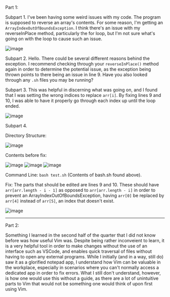 Part 1:

Subpart 1. I've been having some weird issues with my code. The program is supposed to reverse an array's contents. For some reason, I'm getting an `ArrayIndexOutOfBoundsException`. I think there's an issue with my reverseInPlace method, particularly the for loop, but I'm not sure what's going on with the loop to cause such an issue.

![image](https://github.com/githubMasterSpark/cse15l-lab-reports/assets/147002814/ef16db80-10d9-4672-99ee-c400402aa2cf)

   
Subpart 2. Hello. There could be several different reasons behind the exception. I recommend checking through your `reverseInPlace()` method again in order to determine the potential issue, as the exception being thrown points to there being an issue in line 9. Have you also looked through any `.sh` files you may be running?
 
Subpart 3. This was helpful in discerning what was going on, and I found that I was setting the wrong indices to replace `arr[i]`. By fixing lines 9 and 10, I was able to have it properly go through each index up until the loop ended.

![image](https://github.com/githubMasterSpark/cse15l-lab-reports/assets/147002814/03c4d679-be4b-41f6-b2bc-b5ec87f3ef0d)
   
Subpart 4. 

Directory Structure:

![image](https://github.com/githubMasterSpark/cse15l-lab-reports/assets/147002814/feb95e02-4e76-4f49-8de5-2575cbb58197)

Contents before fix: 

![image](https://github.com/githubMasterSpark/cse15l-lab-reports/assets/147002814/ef16db80-10d9-4672-99ee-c400402aa2cf)
![image](https://github.com/githubMasterSpark/cse15l-lab-reports/assets/147002814/cc563dd2-81ee-438a-ad79-6cf412989bed)
![image](https://github.com/githubMasterSpark/cse15l-lab-reports/assets/147002814/c232bda0-ecff-456f-917b-0213d39bb719)

Command Line: `bash test.sh` (Contents of bash.sh found above).

Fix: The parts that should be edited are lines 9 and 10. These should have `arr[arr.length - i - 1]` as opposed to `arr[arr.length - i]` in order to prevent an ArrayIndexOutOfBoundsException, having `arr[0]` be replaced by `arr[4]` instead of `arr[5]`, an index that doesn't exist.

![image](https://github.com/githubMasterSpark/cse15l-lab-reports/assets/147002814/b3c21b4d-3854-4371-bb3e-8b786930f4c4)


----------

Part 2:

Something I learned in the second half of the quarter that I did not know before was how useful Vim was. Despite being rather inconveient to learn, it is a very helpful tool in order to make changes without the use of an interface such as VSCode, and enables quick traversal of files without having to open any external programs. While I initially (and in a way, still do) saw it as a glorified notepad app, I understand how Vim can be valuable in the workplace, especially in scenarios where you can't normally access a dedicated app in order to fix errors. What I still don't understand, however, is how one would use this without a guide, as there are a lot of unintuitive parts to Vim that would not be something one would think of upon first using Vim.
